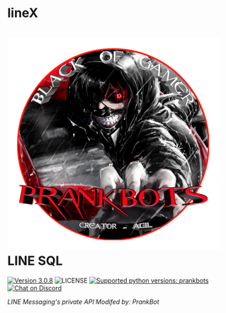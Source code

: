 # lineX
# ![logo](/Xprank/prankbot/20180901_231052.png) LINE SQL

 [![Version 3.0.8](https://img.shields.io/badge/beta-3.0.8-brightgreen.svg "Version 3.0.8")](https://pypi.python.org/pypi/linepy) ![LICENSE](https://img.shields.io/badge/license-BSD%203%20Clause-blue.svg "LICENSE") [![Supported python versions: prankbots](https://img.shields.io/badge/python-3.x-green.svg "Supported python versions: 3.x")](https://www.python.org/downloads/) [![Chat on Discord](https://discordapp.com/api/guilds/370888828489170956/widget.png "Chat on Discord")](https://discord.gg/JAA2uk6)

*LINE Messaging's private API*
*Modifed by: PrankBot*
